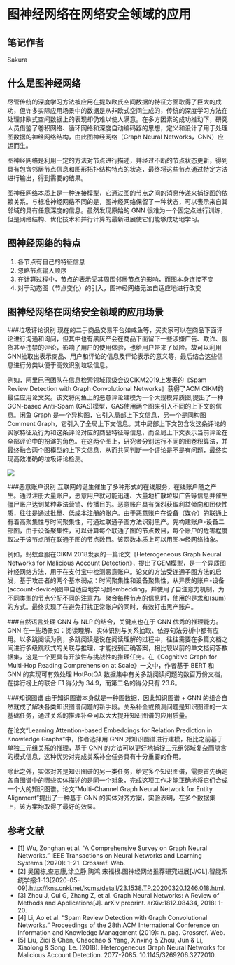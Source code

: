 # 图神经网络在网络安全领域的应用

## 笔记作者
Sakura

## 什么是图神经网络

尽管传统的深度学习方法被应用在提取欧氏空间数据的特征方面取得了巨大的成功，但许多实际应用场景中的数据是从非欧式空间生成的，传统的深度学习方法在处理非欧式空间数据上的表现却仍难以使人满意。在多方因素的成功推动下，研究人员借鉴了卷积网络、循环网络和深度自动编码器的思想，定义和设计了用于处理图数据的神经网络结构，由此图神经网络（Graph Neural Networks，GNN）应运而生。

图神经网络是利用一定的方法对节点进行描述，并经过不断的节点状态更新，得到具有包含邻居节点信息和图形拓扑结构特点的状态，最终将这些节点通过特定方法进行输出，得到需要的结果。

图神经网络本质上是一种连接模型，它通过图的节点之间的消息传递来捕捉图的依赖关系。与标准神经网络不同的是，图神经网络保留了一种状态，可以表示来自其邻域的具有任意深度的信息。虽然发现原始的 GNN 很难为一个固定点进行训练，但是网络结构、优化技术和并行计算的最新进展使它们能够成功地学习。


## 图神经网络的特点
  1. 各节点有自己的特征信息
  2. 忽略节点输入顺序
  3. 在计算过程中，节点的表示受其周围邻居节点的影响，而图本身连接不变
  4. 对于动态图（节点变化）的引入，图神经网络无法自适应地进行改变


## 图神经网络在网络安全领域的应用场景

###垃圾评论识别
现在的二手商品交易平台如咸鱼等，买卖家可以在商品下面评论进行沟通和询问，但其中也有黑灰产会在商品下面留下一些涉嫌广告、欺诈、假货甚至违禁的评论，影响了用户的使用体验，也给用户带来了风险。故可以利用GNN抽取出表示商品、用户和评论的信息及评论表示的意义等，最后结合这些信息进行分类以便于高效识别垃圾信息。

例如，阿里巴巴团队在信息检索领域顶级会议CIKM2019上发表的《Spam Review Detection with Graph Convolutional Networks》获得了ACM CIKM的最佳应用论文奖。该文将闲鱼上的恶意评论建模为一个大规模异质图,提出了一种GCN-based Anti-Spam (GAS)模型，GAS使用两个图来引入不同的上下文的信息。闲鱼 Graph 是一个异构图，它引入局部上下文信息，另一个是同构图 Comment Graph，它引入了全局上下文信息。其中局部上下文包含发这条评论的买家特征及行为和这条评论对应的商品特征等信息，而全局上下文表示当前评论在全部评论中的扮演的角色。在这两个图上，研究者分别运行不同的图卷积算法，并最终融合两个图模型的上下文信息，从而共同判断一个评论是不是有问题，最终实现高效准确的垃圾评论检测。

![](https://pic.downk.cc/item/5eb65e9ac2a9a83be5adbaa0.jpg)

###恶意账户识别
互联网的诞生催生了多种形式的在线服务，在线账户随之产生。通过注册大量账户，恶意用户就可能迅速、大量地扩散垃圾广告等信息并催生僵尸账户达到某种非法营销、传播目的。恶意账户具有强烈获取利益倾向和团伙性质，往往是通过批量、低成本注册的账户。由于恶意账户在设备（媒介）的联通上有着高聚集性与时间聚集性，可通过联通子图方法识别黑产。先构建账户-设备二部图，由于设备聚集性，可以计算每个联通子图的节点数目，每个账户的危害程度取决于该节点所在联通子图的节点数目。该函数本质上可以用图神经网络抽象。

例如，蚂蚁金服在CIKM 2018发表的一篇论文《Heterogeneous Graph Neural Networks for Malicious Account Detection》，提出了GEM模型，是一个异质图神经网络方法，用于在支付宝中检测恶意账户。论文的方法受连通子图方法的启发，基于攻击者的两个基本弱点：时间聚集性和设备聚集性，从异质的账户-设备(account-device)图中自适应地学习到embedding，并使用了自注意力机制，为不同类型的节点分配不同的注意力。聚合每种节点的信息时，使用的是求和(sum)的方式。最终实现了在避免打扰正常账户的同时，有效打击黑产账户。

###自然语言处理
GNN 与 NLP 的结合，关键点也在于 GNN 优秀的推理能力。GNN 在一些场景如：阅读理解、实体识别与关系抽取、依存句法分析中都有应用。以多跳阅读为例，多跳阅读是说在阅读理解的过程中，往往需要在多篇文档之间进行多级跳跃式的关联与推理，才能找到正确答案，相比较以前的单文档问答数据集，这是一个更具有开放性与挑战性的推理任务。在《Cognitive Graph for Multi-Hop Reading Comprehension at Scale》一文中，作者基于 BERT 和 GNN 的实现可有效处理 HotPotQA 数据集中有关多跳阅读问题的数百万份文档，在排行榜上的联合 F1 得分为 34.9，而第二名的得分只有 23.6。

###知识图谱
由于知识图谱本身就是一种图数据，因此知识图谱 + GNN 的组合自然就成了解决各类知识图谱问题的新手段。关系补全或预测问题是知识图谱的一大基础任务，通过关系的推理补全可以大大提升知识图谱的应用质量。

在论文“Learning Attention-based Embeddings for Relation Prediction in Knowledge Graphs”中，作者选择用 GNN 对知识图谱进行建模，相比之前基于单独三元组关系的推理，基于 GNN 的方法可以更好地捕捉三元组邻域复杂而隐含的模式信息，这种优势对完成关系补全任务具有十分重要的作用。

除此之外，实体对齐是知识图谱的另一类任务，给定多个知识图谱，需要首先确定各自图谱中的哪些实体描述的是同一个对象，完成这项工作才能正确地将它们合成一个大的知识图谱。论文“Multi-Channel Graph Neural Network for Entity Alignment”提出了一种基于 GNN 的实体对齐方案，实验表明，在多个数据集上，该方案均取得了最好的效果。


## 参考文献

* [1] Wu, Zonghan et al. “A Comprehensive Survey on Graph Neural Networks.” IEEE Transactions on Neural Networks and Learning Systems (2020): 1–21. Crossref. Web.
* [2] 吴国栋,查志康,涂立静,陶鸿,宋福根.图神经网络推荐研究进展[J/OL].智能系统学报:1-13[2020-05-09].http://kns.cnki.net/kcms/detail/23.1538.TP.20200320.1246.018.html.
* [3] Zhou J, Cui G, Zhang Z, et al. Graph Neural Networks: A Review of Methods and Applications[J]. arXiv preprint. arXiv:1812.08434, 2018: 1-20.
* [4] Li, Ao et al. “Spam Review Detection with Graph Convolutional Networks.” Proceedings of the 28th ACM International Conference on Information and Knowledge Management (2019): n. pag. Crossref. Web.
* [5] Liu, Ziqi & Chen, Chaochao & Yang, Xinxing & Zhou, Jun & Li, Xiaolong & Song, Le. (2018). Heterogeneous Graph Neural Networks for Malicious Account Detection. 2077-2085. 10.1145/3269206.3272010. 


